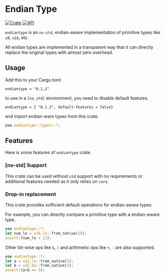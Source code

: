 # Endian Type
[![Crate](https://img.shields.io/crates/v/endiantype.svg)](https://crates.io/crates/endiantype)
[![API](https://docs.rs/endiantype/badge.svg)](https://docs.rs/endiantype)

`endiantype` is an `no-std`, endian-aware implementation of primitive types like `u8`, `u16`, etc.

All endian types are implemented in a transparent way that it can directly replace the original
types with almost zero overhead.

## Usage
Add this to your Cargo.toml
```
endiantype = "0.1.2"
```
to use in a `[no_std]` environment, you need to disable default features.
```
endiantype = { "0.1.2", default-features = false}
```
and import endian-ware types from this crate.
```rust
use endiantype::types::*;
```

## Features
Here is some features of `endiantype` crate.
### [no-std] Support
This crate can be used without `std` support with no requirements or additional features needed
as it only relies on `core`.
### Drop-in replacement
This crate provides sufficient default operations for endian-aware types.

For example, you can directly compare a primitive type with a endian-aware type.
```rust
use endiantype::*;
let num_le = u16_le::from_native(10);
assert!(num_le < 11);
```
Other bit-wise ops like `&`, `|` and arithmetic ops like `+`, `-` are also supported.
```rust
use endiantype::*;
let a = u32_le::from_native(1);
let b = u32_be::from_native(2);
assert!(a+b == 3);
```


